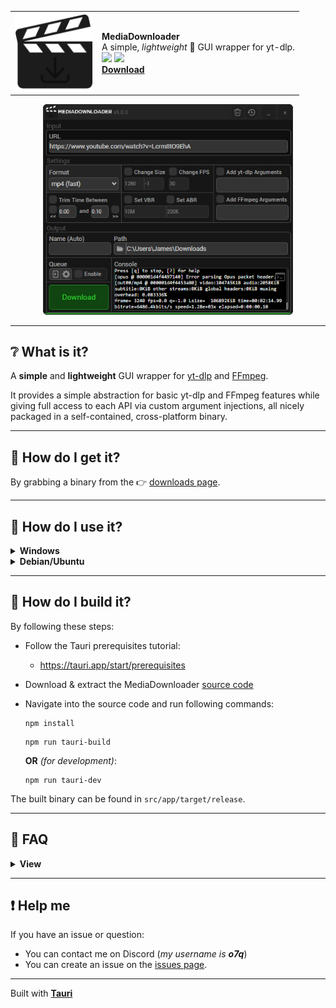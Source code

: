 <div align="center">
    <table>
        <tr>
            <td>
                <img src="docs/images/icon.png" width="125px">
            </td>
            <td>
                <strong>MediaDownloader</strong>
                <br>
                A simple, <i>lightweight</i> 🍃 GUI wrapper for yt-dlp.
                <br>
                <img src="https://img.shields.io/github/downloads/o7q/MediaDownloader/total?logo=github&label=Downloads&color=%232fd653">
                <img src="https://img.shields.io/github/languages/code-size/o7q/MediaDownloader?logo=github&label=Code%20Size&color=%23b65cff">
                <br>
                <strong><a href="">Download</a></strong>
            </td>
        </tr>
    </table>
    <img src="docs/images/interface.png" style="width: 400px;">
</div>

---

## ❔ What is it?

A **simple** and **lightweight** GUI wrapper for [yt-dlp](https://github.com/yt-dlp/yt-dlp) and [FFmpeg](https://ffmpeg.org).

It provides a simple abstraction for basic yt-dlp and FFmpeg features while giving full access to each API via custom argument injections, all nicely packaged in a self-contained, cross-platform binary.

---

## 💽 How do I get it?

By grabbing a binary from the 👉 [downloads page](https://github.com/o7q/MediaDownloader/releases).

---

## 💽 How do I use it?

<details>
<summary><strong>Windows</strong></summary>

Simply run `MediaDownloader.exe`. It will automatically install all depenencies into the `MediaDownloader/bin` directory.

</details>

<details>
<summary><strong>Debian/Ubuntu</strong></summary>

To use MediaDownloader on Debian/Ubuntu. You need to install **yt-dlp** and **FFmpeg** manually.

- Installing FFmpeg:
  ```
  sudo apt install ffmpeg
  ```

- Installing yt-dlp:
  - Download yt-dlp from:
    - https://github.com/yt-dlp/yt-dlp/releases
  - Rename `yt-dlp_linux` to `yt-dlp`
  - Place `yt-dlp` in your `/usr/local/bin` directory:
    ```
    sudo cp /<YOUR PATH TO>/yt-dlp /usr/local/bin/yt-dlp
    ```
    ```
    sudo chmod +x /usr/local/bin/yt-dlp
    ```

You can verify you installed everything correctly by running `yt-dlp` and `ffmpeg` in the terminal.

</details>

---

## 🔨 How do I build it?

By following these steps:
- Follow the Tauri prerequisites tutorial:
  - https://tauri.app/start/prerequisites

- Download & extract the MediaDownloader [source code](https://github.com/o7q/MediaDownloader/archive/refs/heads/main.zip)

- Navigate into the source code and run following commands:
    ```
    npm install
    ```
    ```
    npm run tauri-build
    ```
    **OR** *(for development)*:
    ```
    npm run tauri-dev
    ```

The built binary can be found in `src/app/target/release`.

---

## 📖 FAQ

<details>
<summary><strong>View</strong></summary>

### How do I use the custom arguments option?
- Every argument should be separated by a newline (`\n`) \
  *Examples:*
    ```
    -x
    --audio-format
    mp3
    ```

    ```
    -b:v
    10M
    -b:a
    320K
    ```

### How do I specify trim values?
- Trim values should be in the format of a timestamp \
  *Examples:*
  - `0:00` and `0:10`
  - `1:00` and `1:30`
  - `10` and `15`
  - `52:32` and `1:20:21`
  
### How do I specify bitrate values?
- Bitrate values should be a number, followed by a byte abbreviation \
  *Examples:*
  - `1G` (for gigabits)
  - `10M` (for megabits)
  - `320k` (for kilobits)

</details>

---

## ❗ Help me

If you have an issue or question:
- You can contact me on Discord (*my username is **o7q***)
- You can create an issue on the [issues page](https://github.com/o7q/MediaDownloader/issues).

---

Built with [**Tauri**](https://tauri.app)
